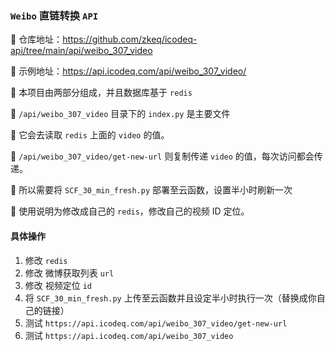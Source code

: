 ### `Weibo` 直链转换 `API`

🚀 仓库地址：https://github.com/zkeq/icodeq-api/tree/main/api/weibo_307_video

🚀 示例地址：https://api.icodeq.com/api/weibo_307_video/

🚀 本项目由两部分组成，并且数据库基于 `redis`

🚀 `/api/weibo_307_video` 目录下的 `index.py` 是主要文件

🚀 它会去读取 `redis` 上面的 `video` 的值。

🚀 `/api/weibo_307_video/get-new-url` 则复制传递 `video` 的值，每次访问都会传递。

🚀 所以需要将 `SCF_30_min_fresh.py` 部署至云函数，设置半小时刷新一次

🚀 使用说明为修改成自己的 `redis`，修改自己的视频 ID 定位。

#### 具体操作
1. 修改 `redis`
2. 修改 微博获取列表 `url`
3. 修改 视频定位 `id`
4. 将 `SCF_30_min_fresh.py` 上传至云函数并且设定半小时执行一次（替换成你自己的链接）
4. 测试 `https://api.icodeq.com/api/weibo_307_video/get-new-url`
5. 测试 `https://api.icodeq.com/api/weibo_307_video`

